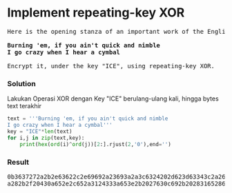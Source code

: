 <h1><b>
Implement repeating-key XOR</h1></b>
<pre>
Here is the opening stanza of an important work of the English language:
<b>
Burning 'em, if you ain't quick and nimble
I go crazy when I hear a cymbal
</b>
Encrypt it, under the key "ICE", using repeating-key XOR.
</pre>
</b><h3>Solution</h3></b>
<p>Lakukan Operasi XOR dengan Key "ICE" berulang-ulang kali, hingga bytes text terakhir</p>

```python
text = '''Burning 'em, if you ain't quick and nimble
I go crazy when I hear a cymbal'''
key = "ICE"*len(text)
for i,j in zip(text,key):
    print(hex(ord(i)^ord(j))[2:].rjust(2,'0'),end='')  
```
</b><h3>Result</h3></b>
<pre>
0b3637272a2b2e63622c2e69692a23693a2a3c6324202d623d63343c2a26226324272765272
a282b2f20430a652e2c652a3124333a653e2b2027630c692b20283165286326302e27282f
</pre>
